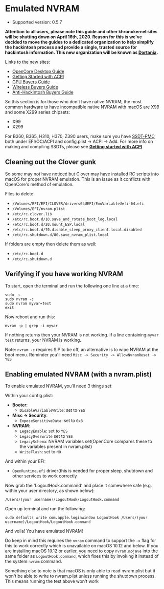 # Emulated NVRAM

* Supported version: 0.5.7

**Attention to all users, please note this guide and other khronokernel sites will be shutting down on April 16th, 2020. Reason for this is we've decided to move the guides to a dedicated organization to help simplify the hackintosh process and provide a single, trusted source for hackintosh information. This new organization will be known as [Dortania](https://github.com/dortania).**

Links to the new sites:

* [OpenCore Desktop Guide](https://dortania.github.io/OpenCore-Desktop-Guide/)
* [Getting Started with ACPI](https://dortania.github.io/Getting-Started-With-ACPI/)
* [GPU Buyers Guide](https://dortania.github.io/GPU-Buyers-Guide/)
* [Wireless Buyers Guide](https://dortania.github.io/Wireless-Buyers-Guide/)
* [Anti-Hackintosh Buyers Guide](https://dortania.github.io/Anti-Hackintosh-Buyers-Guide/)

So this section is for those who don't have native NVRAM, the most common hardware to have incompatible native NVRAM with macOS are X99 and some X299 series chipsets:

* X99 
* X299

For B360, B365, H310, H370, Z390 users, make sure you have [SSDT-PMC](https://github.com/acidanthera/OpenCorePkg/blob/master/Docs/AcpiSamples/SSDT-PMC.dsl) both under EFI/OC/ACPI and config.plist -> ACPI -> Add. For more info on making and compiling SSDTs, please see [**Getting started with ACPI**](../extras/acpi.md)

## Cleaning out the Clover gunk

So some may not have noticed but Clover may have installed RC scripts into macOS for proper NVRAM emulation. This is an issue as it conflicts with OpenCore's method of emulation.

Files to delete:

* `/Volumes/EFI/EFI/CLOVER/drivers64UEFI/EmuVariableUefi-64.efi`
* `/Volumes/EFI/nvram.plist`
* `/etc/rc.clover.lib`
* `/etc/rc.boot.d/10.save_and_rotate_boot_log.local`
* `/etc/rc.boot.d/20.mount_ESP.local`
* `/etc/rc.boot.d/70.disable_sleep_proxy_client.local.disabled`
* `/etc/rc.shutdown.d/80.save_nvram_plist.local​`

If folders are empty then delete them as well:

* `/etc/rc.boot.d`
* `/etc/rc.shutdown.d​`

## Verifying if you have working NVRAM

To start, open the terminal and run the following one line at a time:

```text
sudo -s
sudo nvram -c 
sudo nvram myvar=test
exit
```

Now reboot and run this:

```text
nvram -p | grep -i myvar
```

If nothing returns then your NVRAM is not working. If a line containing `myvar test` returns, your NVRAM is working.

Note: `nvram -c` requires SIP to be off, an alternative is to wipe NVRAM at the boot menu. Reminder you'll need `Misc -> Security -> AllowNvramReset -> YES`

## Enabling emulated NVRAM (with a nvram.plist)

To enable emulated NVRAM, you'll need 3 things set:

Within your config.plist:

* **Booter**: 
  * `DisableVariableWrite`: set to `YES`
* **Misc -> Security**:
  * `ExposeSensitiveData`: set to `0x3`
* **NVRAM**:
  * `LegacyEnable`: set to `YES`
  * `LegacyOverwrite` set to `YES`
  * `LegacySchema`: NVRAM variables set(OpenCore compares these to the variables present in nvram.plist)
  * `WriteFlash`: set to `NO`

And within your EFI:

* `OpenRuntime.efi` driver(this is needed for proper sleep, shutdown and other services to work correctly

Now grab the 'LogoutHook.command' and place it somewhere safe (e.g. within your user directory, as shown below):

`/Users/(your username)/LogoutHook/LogoutHook.command`

Open up terminal and run the following:

`sudo defaults write com.apple.loginwindow LogoutHook /Users/(your username)/LogoutHook/LogoutHook.command`

And voila! You have emulated NVRAM!

Do keep in mind this requires the `nvram` command to support the `-x` flag for this to work correctly which is unavailable on macOS 10.12 and below. If you are installing macOS 10.12 or earlier, you need to copy `nvram.mojave` into the same folder as `LogoutHook.command`, which fixes this by invoking it instead of the system `nvram` command.

Something else to note is that macOS is only able to read nvram.plist but it won't be able to write to nvram.plist unless running the shutdown process. This means running the test above won't work

